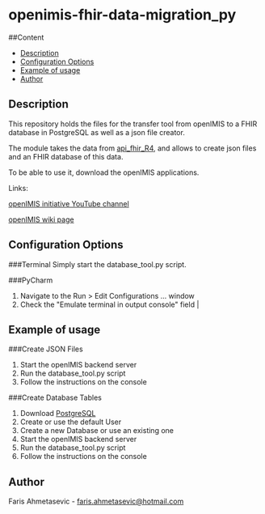 # openimis-fhir-data-migration_py

##Content
* [Description](#description)
* [Configuration Options](#configuration-options)
* [Example of usage](#example-of-usage)
* [Author](#author)


## Description
This repository holds the files for the transfer tool from openIMIS to a FHIR database in PostgreSQL as well as a json file creator. 

The module takes the data from [api_fhir_R4](http://localhost:8000/api_fhir_R4/), 
and allows to create json files and an FHIR database of this data.

To be able to use it, download the openIMIS applications.

Links:

[openIMIS initiative YouTube channel](https://www.youtube.com/channel/UCujhZgz_6EFihAvYT_tD34Q)

[openIMIS wiki page](https://openimis.atlassian.net/wiki/spaces/OP/pages/786104344/Installation+and+Country+Localisation) 

## Configuration Options
###Terminal
Simply start the database_tool.py script.

###PyCharm
1. Navigate to the Run > Edit Configurations ... window
2. Check the "Emulate terminal in output console" field                                                                                                                                                                                                                                                                                                                               |

## Example of usage

###Create JSON Files
1. Start the openIMIS backend server
2. Run the database_tool.py script
3. Follow the instructions on the console

###Create Database Tables
1. Download [PostgreSQL](https://www.postgresql.org/)
2. Create or use the default User 
3. Create a new Database or use an existing one
4. Start the openIMIS backend server
5. Run the database_tool.py script
6. Follow the instructions on the console

## Author
Faris Ahmetasevic - faris.ahmetasevic@hotmail.com
